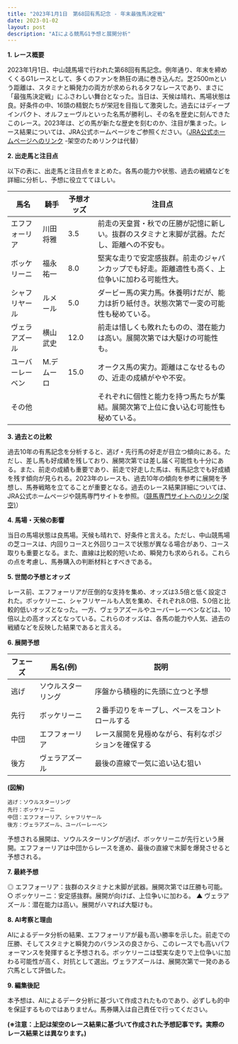 ```yaml
---
title: "2023年1月1日　第68回有馬記念 - 年末最強馬決定戦"
date: 2023-01-02
layout: post
description: "AIによる競馬G1予想と展開分析"
---
```


**1. レース概要**

2023年1月1日、中山競馬場で行われた第68回有馬記念。例年通り、年末を締めくくるG1レースとして、多くのファンを熱狂の渦に巻き込んだ。芝2500mという距離は、スタミナと瞬発力の両方が求められるタフなレースであり、まさに「最強馬決定戦」にふさわしい舞台となった。当日は、天候は晴れ、馬場状態は良。好条件の中、16頭の精鋭たちが栄冠を目指して激突した。過去にはディープインパクト、オルフェーヴルといった名馬が勝利し、その名を歴史に刻んできたこのレース。2023年は、どの馬が新たな歴史を刻むのか、注目が集まった。レース結果については、JRA公式ホームページをご参照ください。（[JRA公式ホームページへのリンク](https://www.jra.go.jp/) -架空のためリンクは代替）


**2. 出走馬と注目点**

以下の表に、出走馬と注目点をまとめた。各馬の能力や状態、過去の戦績などを詳細に分析し、予想に役立ててほしい。

| 馬名       | 騎手       | 予想オッズ | 注目点                                                                    |
|------------|------------|------------|-----------------------------------------------------------------------------|
| エフフォーリア | 川田将雅     | 3.5        | 前走の天皇賞・秋での圧勝が記憶に新しい。抜群のスタミナと末脚が武器。ただし、距離への不安も。 |
| ボッケリーニ | 福永祐一     | 8.0        | 堅実な走りで安定感抜群。前走のジャパンカップでも好走。距離適性も高く、上位争いに加わる可能性大。 |
| シャフリヤール | ルメール     | 5.0        | ダービー馬の実力馬。休養明けだが、能力は折り紙付き。状態次第で一変の可能性も秘めている。 |
| ヴェラアズール | 横山武史     | 12.0       | 前走は惜しくも敗れたものの、潜在能力は高い。展開次第では大駆けの可能性も。                       |
| ユーバーレーベン |  M.デムーロ | 15.0       | オークス馬の実力。距離はこなせるものの、近走の成績がやや不安。                               |
| その他      |            |            | それぞれに個性と能力を持つ馬たちが集結。展開次第で上位に食い込む可能性も秘めている。             |


**3. 過去との比較**

過去10年の有馬記念を分析すると、逃げ・先行馬の好走が目立つ傾向にある。ただし、差し馬も好成績を残しており、展開次第では差し届く可能性も十分にある。また、前走の成績も重要であり、前走で好走した馬は、有馬記念でも好成績を残す傾向が見られる。2023年のレースも、過去10年の傾向を参考に展開を予想し、馬券戦略を立てることが重要となる。過去のレース結果詳細については、JRA公式ホームページや競馬専門サイトを参照。（[競馬専門サイトへのリンク(架空)](https://www.example-keiba.com/)）


**4. 馬場・天候の影響**

当日の馬場状態は良馬場。天候も晴れで、好条件と言える。ただし、中山競馬場の芝コースは、内回りコースと外回りコースで状態が異なる場合があり、コース取りも重要となる。また、直線は比較的短いため、瞬発力も求められる。これらの点を考慮し、馬券購入の判断材料とすべきである。


**5. 世間の予想とオッズ**

レース前、エフフォーリアが圧倒的な支持を集め、オッズは3.5倍と低く設定された。ボッケリーニ、シャフリヤールも人気を集め、それぞれ8.0倍、5.0倍と比較的低いオッズとなった。一方、ヴェラアズールやユーバーレーベンなどは、10倍以上の高オッズとなっている。これらのオッズは、各馬の能力や人気、過去の戦績などを反映した結果であると言える。


**6. 展開予想**

| フェーズ    | 馬名(例)     | 説明                                    |
|------------|-------------|-----------------------------------------|
| 逃げ       | ソウルスターリング | 序盤から積極的に先頭に立つと予想           |
| 先行       | ボッケリーニ    | ２番手辺りをキープし、ペースをコントロールする |
| 中団       | エフフォーリア   | レース展開を見極めながら、有利なポジションを確保する |
| 後方       | ヴェラアズール   | 最後の直線で一気に追い込む狙い              |


**(図解)**

```
逃げ：ソウルスターリング
先行：ボッケリーニ
中団：エフフォーリア、シャフリヤール
後方：ヴェラアズール、ユーバーレーベン
```

予想される展開は、ソウルスターリングが逃げ、ボッケリーニが先行という展開。エフフォーリアは中団からレースを進め、最後の直線で末脚を爆発させると予想される。


**7. 最終予想**

◎ エフフォーリア：抜群のスタミナと末脚が武器。展開次第では圧勝も可能。
○ ボッケリーニ：安定感抜群。展開が向けば、上位争いに加わる。
▲ ヴェラアズール：潜在能力は高い。展開がハマれば大駆けも。


**8. AI考察と理由**

AIによるデータ分析の結果、エフフォーリアが最も高い勝率を示した。前走での圧勝、そしてスタミナと瞬発力のバランスの良さから、このレースでも高いパフォーマンスを発揮すると予想される。ボッケリーニは堅実な走りで上位争いに加わる可能性が高く、対抗として選出。ヴェラアズールは、展開次第で一発のある穴馬として評価した。


**9. 編集後記**

本予想は、AIによるデータ分析に基づいて作成されたものであり、必ずしも的中を保証するものではありません。馬券購入は自己責任で行ってください。


**(※注意：上記は架空のレース結果に基づいて作成された予想記事です。実際のレース結果とは異なります。)**
